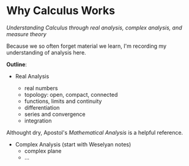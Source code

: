 # Why Calculus Works

_Understanding Calculus through real analysis, complex analysis, and measure theory_

Because we so often forget material we learn, I'm recording my understanding of analysis here.

**Outline**:

* Real Analysis

  * real numbers
  * topology: open, compact, connected
  * functions, limits and continuity
  * differentiation
  * series and convergence
  * integration


Althought dry, Apostol's _Mathematical Analysis_ is a helpful reference.

* Complex Analysis \(start with Weselyan notes\)
  * complex plane
  * ...


